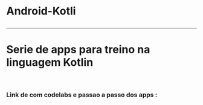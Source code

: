 # Android-Kotli <br><hr>
<h1> Serie de apps para treino na linguagem Kotlin</h1><br>
<h3>Link de com codelabs e passao a passo dos apps : <h3>
